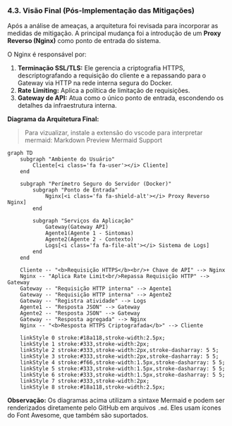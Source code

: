 ### 4.3. Visão Final (Pós-Implementação das Mitigações)

Após a análise de ameaças, a arquitetura foi revisada para incorporar as medidas de mitigação. A principal mudança foi a introdução de um **Proxy Reverso (Nginx)** como ponto de entrada do sistema.

O Nginx é responsável por:
1.  **Terminação SSL/TLS:** Ele gerencia a criptografia HTTPS, descriptografando a requisição do cliente e a repassando para o Gateway via HTTP na rede interna segura do Docker.
2.  **Rate Limiting:** Aplica a política de limitação de requisições.
3.  **Gateway de API:** Atua como o único ponto de entrada, escondendo os detalhes da infraestrutura interna.

**Diagrama da Arquitetura Final:**

> Para vizualizar, instale a extensão do vscode para interpretar mermaid: Markdown Preview Mermaid Support

```mermaid
graph TD
    subgraph "Ambiente do Usuário"
        Cliente[<i class='fa fa-user'></i> Cliente]
    end

    subgraph "Perímetro Seguro do Servidor (Docker)"
        subgraph "Ponto de Entrada"
            Nginx[<i class='fa fa-shield-alt'></i> Proxy Reverso Nginx]
        end

        subgraph "Serviços da Aplicação"
            Gateway(Gateway API)
            Agente1(Agente 1 - Sintomas)
            Agente2(Agente 2 - Contexto)
            Logs[<i class='fa fa-file-alt'></i> Sistema de Logs]
        end
    end

    Cliente -- "<b>Requisição HTTPS</b><br/>+ Chave de API" --> Nginx
    Nginx -- "Aplica Rate Limit<br/>Repassa Requisição HTTP" --> Gateway
    Gateway -- "Requisição HTTP interna" --> Agente1
    Gateway -- "Requisição HTTP interna" --> Agente2
    Gateway -- "Registra atividade" --> Logs
    Agente1 -- "Resposta JSON" --> Gateway
    Agente2 -- "Resposta JSON" --> Gateway
    Gateway -- "Resposta agregada" --> Nginx
    Nginx -- "<b>Resposta HTTPS Criptografada</b>" --> Cliente

    linkStyle 0 stroke:#18a118,stroke-width:2.5px;
    linkStyle 1 stroke:#333,stroke-width:2px;
    linkStyle 2 stroke:#333,stroke-width:2px,stroke-dasharray: 5 5;
    linkStyle 3 stroke:#333,stroke-width:2px,stroke-dasharray: 5 5;
    linkStyle 4 stroke:#f66,stroke-width:1.5px,stroke-dasharray: 5 5;
    linkStyle 5 stroke:#333,stroke-width:1.5px,stroke-dasharray: 5 5;
    linkStyle 6 stroke:#333,stroke-width:1.5px,stroke-dasharray: 5 5;
    linkStyle 7 stroke:#333,stroke-width:2px;
    linkStyle 8 stroke:#18a118,stroke-width:2.5px;
```
**Observação:** Os diagramas acima utilizam a sintaxe Mermaid e podem ser renderizados diretamente pelo GitHub em arquivos `.md`. Eles usam ícones do Font Awesome, que também são suportados.